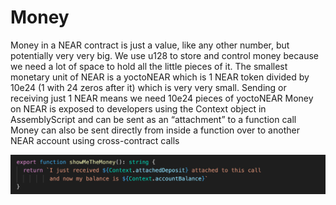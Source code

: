# Money

Money in a NEAR contract is just a value, like any other number, but potentially very very big.
We use u128 to store and control money because we need a lot of space to hold all the little pieces of it.  The smallest monetary unit of NEAR is a yoctoNEAR which is 1 NEAR token divided by 10e24 (1 with 24 zeros after it) which is very very small.  Sending or receiving just 1 NEAR means we need 10e24 pieces of yoctoNEAR
Money on NEAR is exposed to developers using the Context object in AssemblyScript and can be sent as an “attachment” to a function call
Money can also be sent directly from inside a function over to another NEAR account using cross-contract calls

![figures](https://raw.githubusercontent.com/Kodluyoruz/taskforce/main/near-certified-developer-ncd/money/figures/figures.png)
